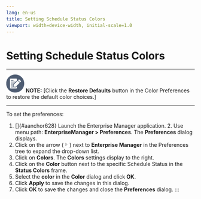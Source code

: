 ```yaml
---
lang: en-us
title: Setting Schedule Status Colors
viewport: width=device-width, initial-scale=1.0
---
```


# Setting Schedule Status Colors

  -------------------------------------------------------------------------------------------------------------------------------- ------------------------------------------------------------------------------------------------------------------------------
  ![White pencil/paper icon on gray circular background](../../../Resources/Images/note-icon(48x48).png "Note icon")   **NOTE:** [Click the **Restore Defaults** button in the Color Preferences to restore the default color choices.]
  -------------------------------------------------------------------------------------------------------------------------------- ------------------------------------------------------------------------------------------------------------------------------

To set the preferences:

1.  []{#aanchor628} Launch the Enterprise Manager application. 2.  Use menu path: **EnterpriseManager \> Preferences**. The
    **Preferences** dialog displays.
3.  Click on the arrow (![Expand Arrow     ](../../../Resources/Images/EM/EMarrowtoexpand.png "Expand Arrow "))
    next to **Enterprise Manager** in the Preferences tree to expand the
    drop-down list.
4.  Click on **Colors**. The **Colors** settings display to the right.
5.  Click on the **Color** button next to the specific Schedule Status
    in the **Status Colors** frame.
6.  Select the **color** in the **Color** dialog and click **OK**.
7.  Click **Apply** to save the changes in this dialog.
8.  Click **OK** to save the changes and close the **Preferences**
    dialog.
:::

 

